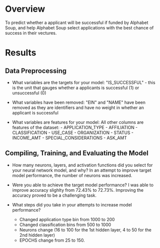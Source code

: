 # Overview
To predict whether a applicant will be successful if funded by Alphabet Soup, and help Alphabet Soup select applications with the best chance of success in their vectures.

# Results
## Data Preprocessing
- What variables are the targets for your model: "IS_SUCCESSFUL" - this is the unit that gauges whether a applicants is successful (1) or unsuccessful (0)

- What variables have been removed: "EIN" and "NAME" have been removed as they are identifiers and have no weight in whether an applicant is successful

- What variables are features for your model: All other columns are features of the dataset:
        - APPLICATION_TYPE
        - AFFILIATION 
        - CLASSIFICATION
        - USE_CASE
        - ORGANIZATION
        - STATUS
        - INCOME_AMT 
        - SPECIAL_CONSIDERATIONS 
        - ASK_AMT 

## Compiling, Training, and Evaluating the Model
- How many neurons, layers, and activation functions did you select for your neural network model, and why? In an attempt to improve target model performance, the number of neurons was increased.

- Were you able to achieve the target model performance? I was able to improve accuracy slighlty from 72.43% to 72.73%. Improving the accuracy proved to be a challenging task.

- What steps did you take in your attempts to increase model performance?
    - Changed application type bin from 1000 to 200 
    - Changed classification bins from 500 to 1000
    - Neurons change (16 to 100 for the 1st hidden layer, 4 to 50 for the 2nd hidden layer)
    - EPOCHS change from 25 to 150.
